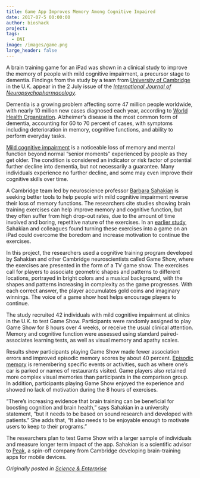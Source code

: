 ```yaml
---
title: Game App Improves Memory Among Cognitive Impaired
date: 2017-07-5 00:00:00
author: bioshack
project: 
tags:
  - DNI
image: /images/game.png
large_header: false
---
```


<p>A brain training game for an iPad was shown in a clinical study to improve the memory of people with mild cognitive impairment, a precursor stage to dementia. Findings from the study by a team from <a href="http://www.cam.ac.uk/research/news/brain-training-app-found-to-improve-memory-in-people-with-mild-cognitive-impairment" target="_blank">University of Cambridge</a> in the U.K. appear in the 2 July issue of the <a href="https://academic.oup.com/ijnp/article/3868827/Cognitive-Training-Using-a-Novel-Memory-Game-on-an" target="_blank"><em>International Journal of Neuropsychopharmacology</em></a>.</p>

<p>Dementia is a growing problem affecting some 47 million people worldwide, with nearly 10 million new cases diagnosed each year, according to <a href="http://www.who.int/mediacentre/factsheets/fs362/en/" target="_blank">World Health Organization</a>. Alzheimer&#8217;s disease is the most common form of dementia, accounting for 60 to 70 percent of cases, with symptoms including deterioration in memory, cognitive functions, and ability to perform everyday tasks.</p>

<p><a href="http://www.mayoclinic.org/diseases-conditions/mild-cognitive-impairment/home/ovc-20206082" target="_blank">Mild cognitive impairment</a> is a noticeable loss of memory and mental function beyond normal &#8220;senior moments&#8221; experienced by people as they get older. The condition is considered an indicator or risk factor of potential further decline into dementia, but not necessarily a guarantee. Many individuals experience no further decline, and some may even improve their cognitive skills over time.</p>

<p>A Cambridge team led by neuroscience professor <a href="http://www.neuroscience.cam.ac.uk/directory/profile.php?barbara" target="_blank">Barbara Sahakian</a> is seeking better tools to help people with mild cognitive impairment reverse their loss of memory functions. The researchers cite studies showing brain training exercises can help improve memory and cognitive function, but they often suffer from high drop-out rates, due to the amount of time involved and boring, repetitive nature of the exercises. In an <a href="http://rstb.royalsocietypublishing.org/content/370/1677/20140214" target="_blank">earlier study</a>, Sahakian and colleagues found turning these exercises into a game on an iPad could overcome the boredom and increase motivation to continue the exercises.</p>

<p>In this project, the researchers used a cognitive training program developed by Sahakian and other Cambridge neuroscientists called Game Show, where the exercises are presented in the form of a TV game show. The exercises call for players to associate geometric shapes and patterns to different locations, portrayed in bright colors and a musical background, with the shapes and patterns increasing in complexity as the game progresses. With each correct answer, the player accumulates gold coins and imaginary winnings. The voice of a game show host helps encourage players to continue.</p>

<p>The study recruited 42 individuals with mild cognitive impairment at clinics in the U.K. to test Game Show. Participants were randomly assigned to play Game Show for 8 hours over 4 weeks, or receive the usual clinical attention. Memory and cognitive function were assessed using standard paired-associates learning tests, as well as visual memory and apathy scales.</p>

<p>Results show participants playing Game Show made fewer association errors and improved episodic memory scores by about 40 percent. <a href="http://memory.ucsf.edu/brain/memory/episodic" target="_blank">Episodic memory</a> is remembering specific events or activities, such as where one&#8217;s car is parked or names of restaurants visited. Game players also retained more complex visual memories than participants in the comparison group. In addition, participants playing Game Show enjoyed the experience and showed no lack of motivation during the 8 hours of exercises.</p>

<p>&#8220;There&#8217;s increasing evidence that brain training can be beneficial for boosting cognition and brain health,&#8221; says Sahakian in a university statement, &#8220;but it needs to be based on sound research and developed with patients.&#8221; She adds that, &#8220;It also needs to be enjoyable enough to motivate users to keep to their programs.&#8221;</p>

<p>The researchers plan to test Game Show with a larger sample of individuals and measure longer term impact of the app. Sahakian is a scientific advisor to <a href="http://www.peak.net" target="_blank">Peak</a>, a spin-off company from Cambridge developing brain-training apps for mobile devices.</p>

<p><em>Originally posted in <a href="http://sciencebusiness.technewslit.com/?p=31189" target="_blank">Science &amp; Enterprise</a></em></p>